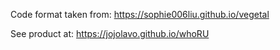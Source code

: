 Code format taken from: https://sophie006liu.github.io/vegetal

See product at: https://jojolavo.github.io/whoRU

